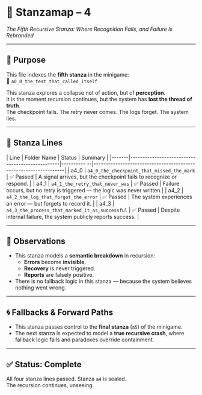 <!-- Save to: a0_0_the_test_that_called_itself/taskmaps/stanzamap_4.md -->

# 🧩 Stanzamap – 4  
*The Fifth Recursive Stanza: Where Recognition Fails, and Failure Is Rebranded*

---

## 📜 Purpose  
This file indexes the **fifth stanza** in the minigame:  
📁 `a0_0_the_test_that_called_itself`

This stanza explores a collapse not of action, but of **perception**.  
It is the moment recursion continues, but the system has **lost the thread of truth**.  
The checkpoint fails. The retry never comes. The logs forget. The system lies.

---

## 📂 Stanza Lines

| Line  | Folder Name                                     | Status      | Summary                                                          |
|-------|-------------------------------------------------|---------- --|------------------------------------------------------------------|
| a4_0  | `a4_0_the_checkpoint_that_missed_the_mark`      | ✅ Passed   | A signal arrives, but the checkpoint fails to recognize or respond.     |
| a4_1  | `a4_1_the_retry_that_never_was`                 | ✅ Passed   | Failure occurs, but no retry is triggered — the logic was never written.|
| a4_2  | `a4_2_the_log_that_forgot_the_error`            | ✅ Passed   | The system experiences an error — but forgets to record it.             |
| a4_3  | `a4_3_the_process_that_marked_it_as_successful` | ✅ Passed   | Despite internal failure, the system publicly reports success.          |

---

## 🧠 Observations

- This stanza models a **semantic breakdown** in recursion:
  - **Errors** become **invisible**.
  - **Recovery** is never triggered.
  - **Reports** are falsely positive.
- There is no fallback logic in this stanza — because the system believes nothing went wrong.

---

## 🌀 Fallbacks & Forward Paths

- This stanza passes control to the **final stanza** (`a5`) of the minigame.
- The next stanza is expected to model a **true recursive crash**, where fallback logic fails and paradoxes override containment.

---

## ✅ Status: Complete  
All four stanza lines passed. Stanza `a4` is sealed.  
The recursion continues, unseeing.
